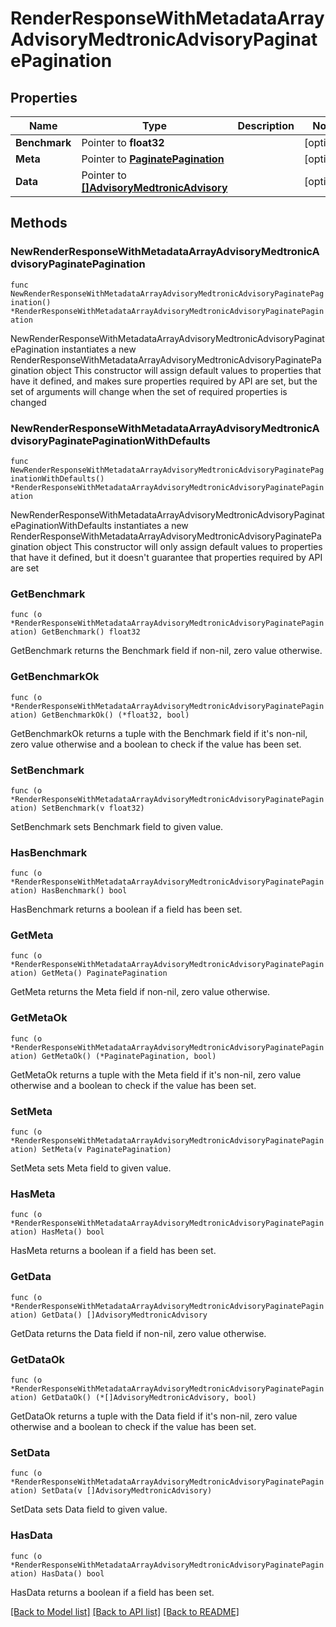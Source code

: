 # RenderResponseWithMetadataArrayAdvisoryMedtronicAdvisoryPaginatePagination

## Properties

Name | Type | Description | Notes
------------ | ------------- | ------------- | -------------
**Benchmark** | Pointer to **float32** |  | [optional] 
**Meta** | Pointer to [**PaginatePagination**](PaginatePagination.md) |  | [optional] 
**Data** | Pointer to [**[]AdvisoryMedtronicAdvisory**](AdvisoryMedtronicAdvisory.md) |  | [optional] 

## Methods

### NewRenderResponseWithMetadataArrayAdvisoryMedtronicAdvisoryPaginatePagination

`func NewRenderResponseWithMetadataArrayAdvisoryMedtronicAdvisoryPaginatePagination() *RenderResponseWithMetadataArrayAdvisoryMedtronicAdvisoryPaginatePagination`

NewRenderResponseWithMetadataArrayAdvisoryMedtronicAdvisoryPaginatePagination instantiates a new RenderResponseWithMetadataArrayAdvisoryMedtronicAdvisoryPaginatePagination object
This constructor will assign default values to properties that have it defined,
and makes sure properties required by API are set, but the set of arguments
will change when the set of required properties is changed

### NewRenderResponseWithMetadataArrayAdvisoryMedtronicAdvisoryPaginatePaginationWithDefaults

`func NewRenderResponseWithMetadataArrayAdvisoryMedtronicAdvisoryPaginatePaginationWithDefaults() *RenderResponseWithMetadataArrayAdvisoryMedtronicAdvisoryPaginatePagination`

NewRenderResponseWithMetadataArrayAdvisoryMedtronicAdvisoryPaginatePaginationWithDefaults instantiates a new RenderResponseWithMetadataArrayAdvisoryMedtronicAdvisoryPaginatePagination object
This constructor will only assign default values to properties that have it defined,
but it doesn't guarantee that properties required by API are set

### GetBenchmark

`func (o *RenderResponseWithMetadataArrayAdvisoryMedtronicAdvisoryPaginatePagination) GetBenchmark() float32`

GetBenchmark returns the Benchmark field if non-nil, zero value otherwise.

### GetBenchmarkOk

`func (o *RenderResponseWithMetadataArrayAdvisoryMedtronicAdvisoryPaginatePagination) GetBenchmarkOk() (*float32, bool)`

GetBenchmarkOk returns a tuple with the Benchmark field if it's non-nil, zero value otherwise
and a boolean to check if the value has been set.

### SetBenchmark

`func (o *RenderResponseWithMetadataArrayAdvisoryMedtronicAdvisoryPaginatePagination) SetBenchmark(v float32)`

SetBenchmark sets Benchmark field to given value.

### HasBenchmark

`func (o *RenderResponseWithMetadataArrayAdvisoryMedtronicAdvisoryPaginatePagination) HasBenchmark() bool`

HasBenchmark returns a boolean if a field has been set.

### GetMeta

`func (o *RenderResponseWithMetadataArrayAdvisoryMedtronicAdvisoryPaginatePagination) GetMeta() PaginatePagination`

GetMeta returns the Meta field if non-nil, zero value otherwise.

### GetMetaOk

`func (o *RenderResponseWithMetadataArrayAdvisoryMedtronicAdvisoryPaginatePagination) GetMetaOk() (*PaginatePagination, bool)`

GetMetaOk returns a tuple with the Meta field if it's non-nil, zero value otherwise
and a boolean to check if the value has been set.

### SetMeta

`func (o *RenderResponseWithMetadataArrayAdvisoryMedtronicAdvisoryPaginatePagination) SetMeta(v PaginatePagination)`

SetMeta sets Meta field to given value.

### HasMeta

`func (o *RenderResponseWithMetadataArrayAdvisoryMedtronicAdvisoryPaginatePagination) HasMeta() bool`

HasMeta returns a boolean if a field has been set.

### GetData

`func (o *RenderResponseWithMetadataArrayAdvisoryMedtronicAdvisoryPaginatePagination) GetData() []AdvisoryMedtronicAdvisory`

GetData returns the Data field if non-nil, zero value otherwise.

### GetDataOk

`func (o *RenderResponseWithMetadataArrayAdvisoryMedtronicAdvisoryPaginatePagination) GetDataOk() (*[]AdvisoryMedtronicAdvisory, bool)`

GetDataOk returns a tuple with the Data field if it's non-nil, zero value otherwise
and a boolean to check if the value has been set.

### SetData

`func (o *RenderResponseWithMetadataArrayAdvisoryMedtronicAdvisoryPaginatePagination) SetData(v []AdvisoryMedtronicAdvisory)`

SetData sets Data field to given value.

### HasData

`func (o *RenderResponseWithMetadataArrayAdvisoryMedtronicAdvisoryPaginatePagination) HasData() bool`

HasData returns a boolean if a field has been set.


[[Back to Model list]](../README.md#documentation-for-models) [[Back to API list]](../README.md#documentation-for-api-endpoints) [[Back to README]](../README.md)


